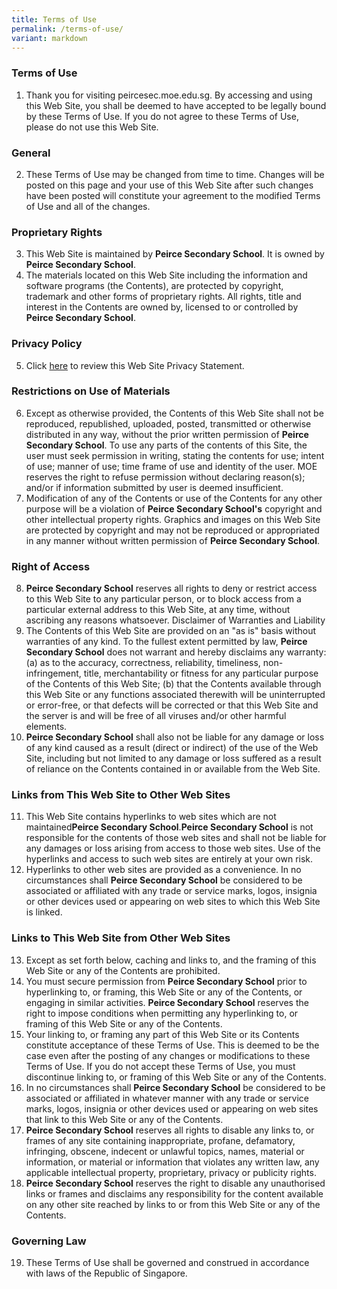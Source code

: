 ```yaml
---
title: Terms of Use
permalink: /terms-of-use/
variant: markdown
---
```

### **Terms of Use**

1.  Thank you for visiting peircesec.moe.edu.sg. By accessing and using this Web Site, you shall be deemed to have accepted to be legally bound by these Terms of Use. If you do not agree to these Terms of Use, please do not use this Web Site. 

### General

2. These Terms of Use may be changed from time to time. Changes will be posted on this page and your use of this Web Site after such changes have been posted will constitute your agreement to the modified Terms of Use and all of the changes. 

### Proprietary Rights 

3. This Web Site is maintained by **Peirce Secondary School**. It is owned by **Peirce Secondary School**.
4. The materials located on this Web Site including the information and software programs (the Contents), are protected by copyright, trademark and other forms of proprietary rights. All rights, title and interest in the Contents are owned by, licensed to or controlled by **Peirce Secondary School**. 



### Privacy Policy

5. Click [here](https://www.peircesec.moe.edu.sg/privacy/) to review this Web Site Privacy Statement. 

### Restrictions on Use of Materials 

6. Except as otherwise provided, the Contents of this Web Site shall not be reproduced, republished, uploaded, posted, transmitted or otherwise distributed in any way, without the prior written permission of **Peirce Secondary School**.  To use any parts of the contents of this Site, the user must seek permission in writing, stating the contents for use; intent of use; manner of use; time frame of use and identity of the user. MOE reserves the right to refuse permission without declaring reason(s); and/or if information submitted by user is deemed insufficient. 
7. Modification of any of the Contents or use of the Contents for any other purpose will be a violation of **Peirce Secondary School's** copyright and other intellectual property rights. Graphics and images on this Web Site are protected by copyright and may not be reproduced or appropriated in any manner without written permission of **Peirce Secondary School**.


### Right of Access

8. **Peirce Secondary School** reserves all rights to deny or restrict access to this Web Site to any particular person, or to block access from a particular external address to this Web Site, at any time, without ascribing any reasons whatsoever. 
Disclaimer of Warranties and Liability 
9. The Contents of this Web Site are provided on an "as is" basis without warranties of any kind. To the fullest extent permitted by law, **Peirce Secondary School** does not warrant and hereby disclaims any warranty: 
(a) as to the accuracy, correctness, reliability, timeliness, non-infringement, title, merchantability or fitness for any particular purpose of the Contents of this Web Site; 
(b) that the Contents available through this Web Site or any functions associated therewith will be uninterrupted or error-free, or that defects will be corrected or that this Web Site and the server is and will be free of all viruses and/or other harmful elements. 
10. **Peirce Secondary School** shall also not be liable for any damage or loss of any kind caused as a result (direct or indirect) of the use of the Web Site, including but not limited to any damage or loss suffered as a result of reliance on the Contents contained in or available from the Web Site. 


### Links from This Web Site to Other Web Sites

11. This Web Site contains hyperlinks to web sites which are not maintained**Peirce Secondary School**.**Peirce Secondary School** is not responsible for the contents of those web sites and shall not be liable for any damages or loss arising from access to those web sites. Use of the hyperlinks and access to such web sites are entirely at your own risk. 
12. Hyperlinks to other web sites are provided as a convenience. In no circumstances shall **Peirce Secondary School** be considered to be associated or affiliated with any trade or service marks, logos, insignia or other devices used or appearing on web sites to which this Web Site is linked.

### Links to This Web Site from Other Web Sites 

13. Except as set forth below, caching and links to, and the framing of this Web Site or any of the Contents are prohibited. 
14. You must secure permission from **Peirce Secondary School** prior to hyperlinking to, or framing, this Web Site or any of the Contents, or engaging in similar activities. **Peirce Secondary School** reserves the right to impose conditions when permitting any hyperlinking to, or framing of this Web Site or any of the Contents. 
15. Your linking to, or framing any part of this Web Site or its Contents constitute acceptance of these Terms of Use. This is deemed to be the case even after the posting of any changes or modifications to these Terms of Use. If you do not accept these Terms of Use, you must discontinue linking to, or framing of this Web Site or any of the Contents. 
16. In no circumstances shall **Peirce Secondary School** be considered to be associated or affiliated in whatever manner with any trade or service marks, logos, insignia or other devices used or appearing on web sites that link to this Web Site or any of the Contents. 
17. **Peirce Secondary School** reserves all rights to disable any links to, or frames of any site containing inappropriate, profane, defamatory, infringing, obscene, indecent or unlawful topics, names, material or information, or material or information that violates any written law, any applicable intellectual property, proprietary, privacy or publicity rights. 
18. **Peirce Secondary School** reserves the right to disable any unauthorised links or frames and disclaims any responsibility for the content available on any other site reached by links to or from this Web Site or any of the Contents. 

### Governing Law  

19. These Terms of Use shall be governed and construed in accordance with laws of the Republic of Singapore.
